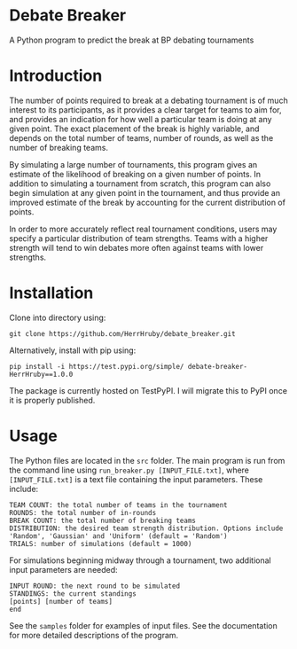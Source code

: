 # Debate Breaker

A Python program to predict the break at BP debating tournaments

# Introduction

The number of points required to break at a debating tournament is of much interest to
its participants, as it provides a clear target for teams to aim for, and provides
an indication for how well a particular team is doing at any given point. The exact 
placement of the break is highly variable, and depends on the total number of teams, number
of rounds, as well as the number of breaking teams.

By simulating a large number of tournaments, this program gives an estimate of the likelihood
of breaking on a given number of points. In addition to simulating a tournament from scratch,
this program can also begin simulation at any given point in the tournament, and thus provide
an improved estimate of the break by accounting for the current distribution of points.

In order to more accurately reflect real tournament conditions, users may specify a particular
distribution of team strengths. Teams with a higher strength will tend to win debates more often
against teams with lower strengths. 


# Installation

Clone into directory using: 

```git clone https://github.com/HerrHruby/debate_breaker.git```

Alternatively, install with pip using:

```pip install -i https://test.pypi.org/simple/ debate-breaker-HerrHruby==1.0.0```

The package is currently hosted on TestPyPI. I will migrate this to PyPI once it is 
properly published.


# Usage

The Python files are located in the ```src``` folder. The main program is run 
from the command line using ```run_breaker.py [INPUT_FILE.txt]```, where ```[INPUT_FILE.txt]``` is a text file 
containing the input parameters. These include:

    TEAM COUNT: the total number of teams in the tournament
    ROUNDS: the total number of in-rounds
    BREAK COUNT: the total number of breaking teams
    DISTRIBUTION: the desired team strength distribution. Options include 
    'Random', 'Gaussian' and 'Uniform' (default = 'Random')
    TRIALS: number of simulations (default = 1000)
    
For simulations beginning midway through a tournament, two additional input parameters 
are needed:

    INPUT ROUND: the next round to be simulated
    STANDINGS: the current standings
    [points] [number of teams] 
    end

See the ```samples``` folder for examples of input files. See the documentation
for more detailed descriptions of the program.


